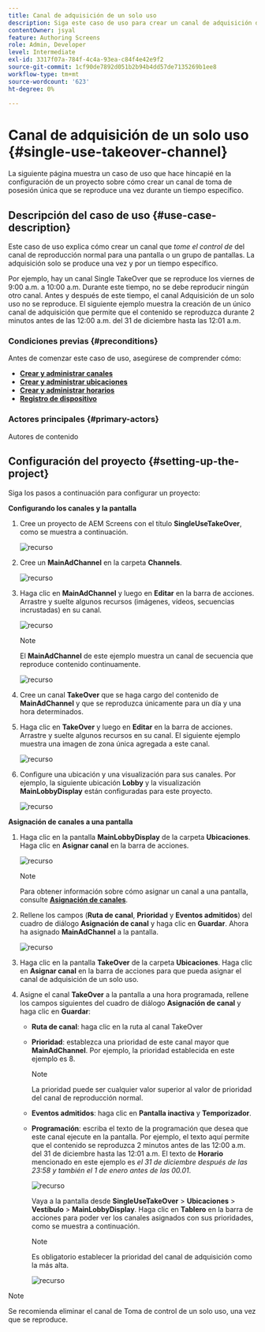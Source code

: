 ```yaml
---
title: Canal de adquisición de un solo uso
description: Siga este caso de uso para crear un canal de adquisición de un solo uso.
contentOwner: jsyal
feature: Authoring Screens
role: Admin, Developer
level: Intermediate
exl-id: 3317f07a-784f-4c4a-93ea-c84f4e42e9f2
source-git-commit: 1cf90de7892d051b2b94b4dd57de7135269b1ee8
workflow-type: tm+mt
source-wordcount: '623'
ht-degree: 0%

---
```


# Canal de adquisición de un solo uso {#single-use-takeover-channel}

La siguiente página muestra un caso de uso que hace hincapié en la configuración de un proyecto sobre cómo crear un canal de toma de posesión única que se reproduce una vez durante un tiempo específico.

## Descripción del caso de uso {#use-case-description}

Este caso de uso explica cómo crear un canal que *tome el control de* del canal de reproducción normal para una pantalla o un grupo de pantallas. La adquisición solo se produce una vez y por un tiempo específico.

Por ejemplo, hay un canal Single TakeOver que se reproduce los viernes de 9:00 a.m. a 10:00 a.m. Durante este tiempo, no se debe reproducir ningún otro canal. Antes y después de este tiempo, el canal Adquisición de un solo uso no se reproduce. El siguiente ejemplo muestra la creación de un único canal de adquisición que permite que el contenido se reproduzca durante 2 minutos antes de las 12:00 a.m. del 31 de diciembre hasta las 12:01 a.m.

### Condiciones previas {#preconditions}

Antes de comenzar este caso de uso, asegúrese de comprender cómo:

* **[Crear y administrar canales](managing-channels.md)**
* **[Crear y administrar ubicaciones](managing-locations.md)**
* **[Crear y administrar horarios](managing-schedules.md)**
* **[Registro de dispositivo](device-registration.md)**

### Actores principales {#primary-actors}

Autores de contenido

## Configuración del proyecto {#setting-up-the-project}

Siga los pasos a continuación para configurar un proyecto:

**Configurando los canales y la pantalla**

1. Cree un proyecto de AEM Screens con el título **SingleUseTakeOver**, como se muestra a continuación.

   ![recurso](assets/single-takeover1.png)

1. Cree un **MainAdChannel** en la carpeta **Channels**.

   ![recurso](assets/single-takeover2.png)

1. Haga clic en **MainAdChannel** y luego en **Editar** en la barra de acciones. Arrastre y suelte algunos recursos (imágenes, vídeos, secuencias incrustadas) en su canal.

   ![recurso](assets/single-takeover2.png)


   >[!NOTE]
   >El **MainAdChannel** de este ejemplo muestra un canal de secuencia que reproduce contenido continuamente.

   ![recurso](assets/single-takeover3.png)

1. Cree un canal **TakeOver** que se haga cargo del contenido de **MainAdChannel** y que se reproduzca únicamente para un día y una hora determinados.

1. Haga clic en **TakeOver** y luego en **Editar** en la barra de acciones. Arrastre y suelte algunos recursos en su canal. El siguiente ejemplo muestra una imagen de zona única agregada a este canal.

   ![recurso](assets/single-takeover4.png)

1. Configure una ubicación y una visualización para sus canales. Por ejemplo, la siguiente ubicación **Lobby** y la visualización **MainLobbyDisplay** están configuradas para este proyecto.

   ![recurso](assets/single-takeover5.png)

**Asignación de canales a una pantalla**

1. Haga clic en la pantalla **MainLobbyDisplay** de la carpeta **Ubicaciones**. Haga clic en **Asignar canal** en la barra de acciones.

   ![recurso](assets/single-takeover6.png)

   >[!NOTE]
   >Para obtener información sobre cómo asignar un canal a una pantalla, consulte **[Asignación de canales](channel-assignment.md)**.

1. Rellene los campos (**Ruta de canal**, **Prioridad** y **Eventos admitidos**) del cuadro de diálogo **Asignación de canal** y haga clic en **Guardar**. Ahora ha asignado **MainAdChannel** a la pantalla.

   ![recurso](assets/single-takeover7.png)

1. Haga clic en la pantalla **TakeOver** de la carpeta **Ubicaciones**. Haga clic en **Asignar canal** en la barra de acciones para que pueda asignar el canal de adquisición de un solo uso.

1. Asigne el canal **TakeOver** a la pantalla a una hora programada, rellene los campos siguientes del cuadro de diálogo **Asignación de canal** y haga clic en **Guardar**:

   * **Ruta de canal**: haga clic en la ruta al canal TakeOver
   * **Prioridad**: establezca una prioridad de este canal mayor que **MainAdChannel**. Por ejemplo, la prioridad establecida en este ejemplo es 8.

     >[!NOTE]
     >La prioridad puede ser cualquier valor superior al valor de prioridad del canal de reproducción normal.
   * **Eventos admitidos**: haga clic en **Pantalla inactiva** y **Temporizador**.
   * **Programación**: escriba el texto de la programación que desea que este canal ejecute en la pantalla. Por ejemplo, el texto aquí permite que el contenido se reproduzca 2 minutos antes de las 12:00 a.m. del 31 de diciembre hasta las 12:01 a.m.
El texto de **Horario** mencionado en este ejemplo es *el 31 de diciembre después de las 23:58 y también el 1 de enero antes de las 00.01*.

     ![recurso](assets/single-takeover8.png)

     Vaya a la pantalla desde **SingleUseTakeOver** > **Ubicaciones** > **Vestíbulo** > **MainLobbyDisplay**. Haga clic en **Tablero** en la barra de acciones para poder ver los canales asignados con sus prioridades, como se muestra a continuación.

     >[!NOTE]
     >Es obligatorio establecer la prioridad del canal de adquisición como la más alta.

     ![recurso](assets/single-takeover9.png)

>[!NOTE]
>
>Se recomienda eliminar el canal de Toma de control de un solo uso, una vez que se reproduce.
